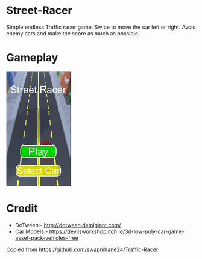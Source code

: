 # Street-Racer

Simple endless Traffic racer game. Swipe to move the car left or right. Avoid enemy cars and make the score as much as
possible.

# Gameplay

![Traffic Racer](preview_files/GamePlay_1.gif)

# Credit

* DoTween:- http://dotween.demigiant.com/
* Car Models:- https://devilsworkshop.itch.io/3d-low-poly-car-game-asset-pack-vehicles-free

Copied from https://github.com/swapnilrane24/Traffic-Racer
